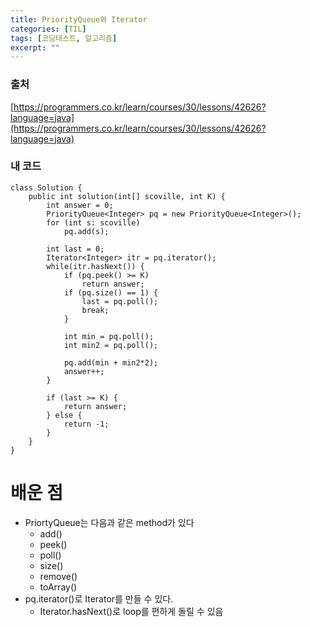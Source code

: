 ```yaml
---
title: PriorityQueue와 Iterator
categories: [TIL]
tags: [코딩테스트, 알고리즘]
excerpt: ""
---
```


### 출처

[https://programmers.co.kr/learn/courses/30/lessons/42626?language=java](https://programmers.co.kr/learn/courses/30/lessons/42626?language=java)

### 내 코드

    class Solution {
        public int solution(int[] scoville, int K) {
            int answer = 0;
            PriorityQueue<Integer> pq = new PriorityQueue<Integer>();
            for (int s: scoville)
                pq.add(s);
            
            int last = 0;
            Iterator<Integer> itr = pq.iterator();
            while(itr.hasNext()) {
                if (pq.peek() >= K)
                    return answer;
                if (pq.size() == 1) {
                    last = pq.poll();
                    break;
                }
                    
                int min = pq.poll();
                int min2 = pq.poll();
    
                pq.add(min + min2*2);
                answer++;
            }
            
            if (last >= K) {
                return answer;
            } else {
                return -1;
            }
        }
    }

# 배운 점

- PriortyQueue는 다음과 같은 method가 있다
    - add()
    - peek()
    - poll()
    - size()
    - remove()
    - toArray()
- pq.iterator()로 Iterator를 만들 수 있다.
    - Iterator.hasNext()로 loop를 편하게 돌릴 수 있음